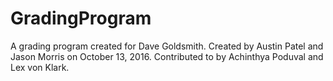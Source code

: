 # GradingProgram

A grading program created for Dave Goldsmith.
Created by Austin Patel and Jason Morris on October 13, 2016.
Contributed to by Achinthya Poduval and Lex von Klark.
